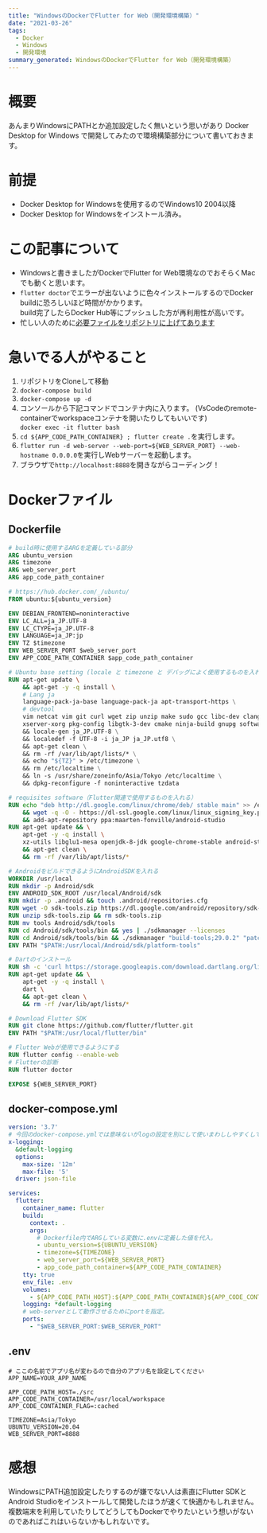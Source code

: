 ```yaml
---
title: "WindowsのDockerでFlutter for Web（開発環境構築）"
date: "2021-03-26"
tags: 
  - Docker
  - Windows
  - 開発環境
summary_generated: WindowsのDockerでFlutter for Web（開発環境構築）
---
```


# 概要
あんまりWindowsにPATHとか追加設定したく無いという思いがあり Docker Desktop for Windows で開発してみたので環境構築部分について書いておきます。

# 前提
* Docker Desktop for Windowsを使用するのでWindows10 2004以降
* Docker Desktop for Windowsをインストール済み。

# この記事について
* Windowsと書きましたがDockerでFlutter for Web環境なのでおそらくMacでも動くと思います。
* `flutter doctor`でエラーが出ないように色々インストールするのでDocker buildに恐ろしいほど時間がかかります。  
  build完了したらDocker Hub等にプッシュした方が再利用性が高いです。
* 忙しい人のために[必要ファイルをリポジトリに上げてあります](https://github.com/toshi-click/flutter_web_develop.git)

# 急いでる人がやること
1. リポジトリをCloneして移動
1. `docker-compose build`
1. `docker-compose up -d`
1. コンソールから下記コマンドでコンテナ内に入ります。 (VsCodeのremote-containerでworkspaceコンテナを開いたりしてもいいです)   
   ```docker exec -it flutter bash```
1. `cd ${APP_CODE_PATH_CONTAINER} ; flutter create .`を実行します。
1. `flutter run -d web-server --web-port=${WEB_SERVER_PORT} --web-hostname 0.0.0.0`を実行しWebサーバーを起動します。
1. ブラウザで`http://localhost:8888`を開きながらコーディング！

# Dockerファイル
## Dockerfile
```dockerfile
# build時に使用するARGを定義している部分
ARG ubuntu_version
ARG timezone
ARG web_server_port
ARG app_code_path_container

# https://hub.docker.com/_/ubuntu/
FROM ubuntu:${ubuntu_version}

ENV DEBIAN_FRONTEND=noninteractive
ENV LC_ALL=ja_JP.UTF-8
ENV LC_CTYPE=ja_JP.UTF-8
ENV LANGUAGE=ja_JP:jp
ENV TZ $timezone
ENV WEB_SERVER_PORT $web_server_port
ENV APP_CODE_PATH_CONTAINER $app_code_path_container

# Ubuntu base setting (locale と timezone と デバッグによく使用するものを入れる)
RUN apt-get update \
    && apt-get -y -q install \
    # Lang ja
    language-pack-ja-base language-pack-ja apt-transport-https \
    # devtool
    vim netcat vim git curl wget zip unzip make sudo gcc libc-dev clang net-tools \
    xserver-xorg pkg-config libgtk-3-dev cmake ninja-build gnupg software-properties-common \
    && locale-gen ja_JP.UTF-8 \
    && localedef -f UTF-8 -i ja_JP ja_JP.utf8 \
    && apt-get clean \
    && rm -rf /var/lib/apt/lists/* \
    && echo "${TZ}" > /etc/timezone \
    && rm /etc/localtime \
    && ln -s /usr/share/zoneinfo/Asia/Tokyo /etc/localtime \
    && dpkg-reconfigure -f noninteractive tzdata

# requisites software（Flutter関連で使用するものを入れる）
RUN echo "deb http://dl.google.com/linux/chrome/deb/ stable main" >> /etc/apt/sources.list.d/google.list \
    && wget -q -O - https://dl-ssl.google.com/linux/linux_signing_key.pub | apt-key add - \
    && add-apt-repository ppa:maarten-fonville/android-studio
RUN apt-get update && \
    apt-get -y -q install \
    xz-utils libglu1-mesa openjdk-8-jdk google-chrome-stable android-studio \
    && apt-get clean \
    && rm -rf /var/lib/apt/lists/*

# AndroidをビルドできるようにAndroidSDKを入れる
WORKDIR /usr/local
RUN mkdir -p Android/sdk
ENV ANDROID_SDK_ROOT /usr/local/Android/sdk
RUN mkdir -p .android && touch .android/repositories.cfg
RUN wget -O sdk-tools.zip https://dl.google.com/android/repository/sdk-tools-linux-4333796.zip
RUN unzip sdk-tools.zip && rm sdk-tools.zip
RUN mv tools Android/sdk/tools
RUN cd Android/sdk/tools/bin && yes | ./sdkmanager --licenses
RUN cd Android/sdk/tools/bin && ./sdkmanager "build-tools;29.0.2" "patcher;v4" "platform-tools" "platforms;android-29" "sources;android-29"
ENV PATH "$PATH:/usr/local/Android/sdk/platform-tools"

# Dartのインストール
RUN sh -c 'curl https://storage.googleapis.com/download.dartlang.org/linux/debian/dart_stable.list > /etc/apt/sources.list.d/dart_stable.list'
RUN apt-get update && \
    apt-get -y -q install \
    dart \
    && apt-get clean \
    && rm -rf /var/lib/apt/lists/*

# Download Flutter SDK
RUN git clone https://github.com/flutter/flutter.git
ENV PATH "$PATH:/usr/local/flutter/bin"

# Flutter Webが使用できるようにする
RUN flutter config --enable-web
# Flutterの診断
RUN flutter doctor

EXPOSE ${WEB_SERVER_PORT}
```

## docker-compose.yml
```yml
version: '3.7'
# 今回のdocker-compose.ymlでは意味ないがlogの設定を別にして使いまわししやすくしている
x-logging:
  &default-logging
  options:
    max-size: '12m'
    max-file: '5'
  driver: json-file

services:
  flutter:
    container_name: flutter
    build:
      context: .
      args:
        # Dockerfile内でARGしている変数に.envに定義した値を代入。
        - ubuntu_version=${UBUNTU_VERSION}
        - timezone=${TIMEZONE}
        - web_server_port=${WEB_SERVER_PORT}
        - app_code_path_container=${APP_CODE_PATH_CONTAINER}
    tty: true
    env_file: .env
    volumes:
      - ${APP_CODE_PATH_HOST}:${APP_CODE_PATH_CONTAINER}${APP_CODE_CONTAINER_FLAG}
    logging: *default-logging
    # web-serverとして動作させるためにportを指定。
    ports:
      - "$WEB_SERVER_PORT:$WEB_SERVER_PORT"
```

## .env
```
# ここの名前でアプリ名が変わるので自分のアプリ名を設定してください
APP_NAME=YOUR_APP_NAME

APP_CODE_PATH_HOST=./src
APP_CODE_PATH_CONTAINER=/usr/local/workspace
APP_CODE_CONTAINER_FLAG=:cached

TIMEZONE=Asia/Tokyo
UBUNTU_VERSION=20.04
WEB_SERVER_PORT=8888
```

# 感想
WindowsにPATH追加設定したりするのが嫌でない人は素直にFlutter SDKとAndroid Studioをインストールして開発したほうが速くて快適かもしれません。
複数端末を利用していたりしてどうしてもDockerでやりたいという想いがないのであればこれはいらないかもしれないです。
